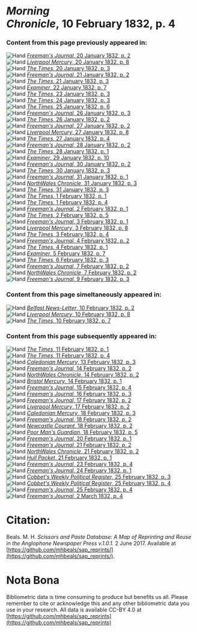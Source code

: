 # *Morning Chronicle*, 10 February 1832, p. 4  
  
### Content from this page previously appeared in:  
![Hand](http://scissorsandpaste.net/wp-content/uploads/2017/06/smallhandpointer.png) [*Freeman's Journal*, 20 January 1832, p. 2](https://mhbeals.github.io/sap_html/Freeman's-Journal/Freeman's-Journal-20-January-1832-p-2)  
![Hand](http://scissorsandpaste.net/wp-content/uploads/2017/06/smallhandpointer.png) [*Liverpool Mercury*, 20 January 1832, p. 8](https://mhbeals.github.io/sap_html/Liverpool-Mercury/Liverpool-Mercury-20-January-1832-p-8)  
![Hand](http://scissorsandpaste.net/wp-content/uploads/2017/06/smallhandpointer.png) [*The Times*, 20 January 1832, p. 3](https://mhbeals.github.io/sap_html/The-Times/The-Times-20-January-1832-p-3)  
![Hand](http://scissorsandpaste.net/wp-content/uploads/2017/06/smallhandpointer.png) [*Freeman's Journal*, 21 January 1832, p. 2](https://mhbeals.github.io/sap_html/Freeman's-Journal/Freeman's-Journal-21-January-1832-p-2)  
![Hand](http://scissorsandpaste.net/wp-content/uploads/2017/06/smallhandpointer.png) [*The Times*, 21 January 1832, p. 3](https://mhbeals.github.io/sap_html/The-Times/The-Times-21-January-1832-p-3)  
![Hand](http://scissorsandpaste.net/wp-content/uploads/2017/06/smallhandpointer.png) [*Examiner*, 22 January 1832, p. 7](https://mhbeals.github.io/sap_html/Examiner/Examiner-22-January-1832-p-7)  
![Hand](http://scissorsandpaste.net/wp-content/uploads/2017/06/smallhandpointer.png) [*The Times*, 23 January 1832, p. 3](https://mhbeals.github.io/sap_html/The-Times/The-Times-23-January-1832-p-3)  
![Hand](http://scissorsandpaste.net/wp-content/uploads/2017/06/smallhandpointer.png) [*The Times*, 24 January 1832, p. 3](https://mhbeals.github.io/sap_html/The-Times/The-Times-24-January-1832-p-3)  
![Hand](http://scissorsandpaste.net/wp-content/uploads/2017/06/smallhandpointer.png) [*The Times*, 25 January 1832, p. 6](https://mhbeals.github.io/sap_html/The-Times/The-Times-25-January-1832-p-6)  
![Hand](http://scissorsandpaste.net/wp-content/uploads/2017/06/smallhandpointer.png) [*Freeman's Journal*, 26 January 1832, p. 3](https://mhbeals.github.io/sap_html/Freeman's-Journal/Freeman's-Journal-26-January-1832-p-3)  
![Hand](http://scissorsandpaste.net/wp-content/uploads/2017/06/smallhandpointer.png) [*The Times*, 26 January 1832, p. 2](https://mhbeals.github.io/sap_html/The-Times/The-Times-26-January-1832-p-2)  
![Hand](http://scissorsandpaste.net/wp-content/uploads/2017/06/smallhandpointer.png) [*Freeman's Journal*, 27 January 1832, p. 2](https://mhbeals.github.io/sap_html/Freeman's-Journal/Freeman's-Journal-27-January-1832-p-2)  
![Hand](http://scissorsandpaste.net/wp-content/uploads/2017/06/smallhandpointer.png) [*Liverpool Mercury*, 27 January 1832, p. 8](https://mhbeals.github.io/sap_html/Liverpool-Mercury/Liverpool-Mercury-27-January-1832-p-8)  
![Hand](http://scissorsandpaste.net/wp-content/uploads/2017/06/smallhandpointer.png) [*The Times*, 27 January 1832, p. 4](https://mhbeals.github.io/sap_html/The-Times/The-Times-27-January-1832-p-4)  
![Hand](http://scissorsandpaste.net/wp-content/uploads/2017/06/smallhandpointer.png) [*Freeman's Journal*, 28 January 1832, p. 2](https://mhbeals.github.io/sap_html/Freeman's-Journal/Freeman's-Journal-28-January-1832-p-2)  
![Hand](http://scissorsandpaste.net/wp-content/uploads/2017/06/smallhandpointer.png) [*The Times*, 28 January 1832, p. 1](https://mhbeals.github.io/sap_html/The-Times/The-Times-28-January-1832-p-1)  
![Hand](http://scissorsandpaste.net/wp-content/uploads/2017/06/smallhandpointer.png) [*Examiner*, 29 January 1832, p. 10](https://mhbeals.github.io/sap_html/Examiner/Examiner-29-January-1832-p-10)  
![Hand](http://scissorsandpaste.net/wp-content/uploads/2017/06/smallhandpointer.png) [*Freeman's Journal*, 30 January 1832, p. 2](https://mhbeals.github.io/sap_html/Freeman's-Journal/Freeman's-Journal-30-January-1832-p-2)  
![Hand](http://scissorsandpaste.net/wp-content/uploads/2017/06/smallhandpointer.png) [*The Times*, 30 January 1832, p. 3](https://mhbeals.github.io/sap_html/The-Times/The-Times-30-January-1832-p-3)  
![Hand](http://scissorsandpaste.net/wp-content/uploads/2017/06/smallhandpointer.png) [*Freeman's Journal*, 31 January 1832, p. 1](https://mhbeals.github.io/sap_html/Freeman's-Journal/Freeman's-Journal-31-January-1832-p-1)  
![Hand](http://scissorsandpaste.net/wp-content/uploads/2017/06/smallhandpointer.png) [*NorthWales Chronicle*, 31 January 1832, p. 3](https://mhbeals.github.io/sap_html/NorthWales-Chronicle/NorthWales-Chronicle-31-January-1832-p-3)  
![Hand](http://scissorsandpaste.net/wp-content/uploads/2017/06/smallhandpointer.png) [*The Times*, 31 January 1832, p. 3](https://mhbeals.github.io/sap_html/The-Times/The-Times-31-January-1832-p-3)  
![Hand](http://scissorsandpaste.net/wp-content/uploads/2017/06/smallhandpointer.png) [*The Times*, 1 February 1832, p. 1](https://mhbeals.github.io/sap_html/The-Times/The-Times-1-February-1832-p-1)  
![Hand](http://scissorsandpaste.net/wp-content/uploads/2017/06/smallhandpointer.png) [*The Times*, 1 February 1832, p. 4](https://mhbeals.github.io/sap_html/The-Times/The-Times-1-February-1832-p-4)  
![Hand](http://scissorsandpaste.net/wp-content/uploads/2017/06/smallhandpointer.png) [*Freeman's Journal*, 2 February 1832, p. 1](https://mhbeals.github.io/sap_html/Freeman's-Journal/Freeman's-Journal-2-February-1832-p-1)  
![Hand](http://scissorsandpaste.net/wp-content/uploads/2017/06/smallhandpointer.png) [*The Times*, 2 February 1832, p. 5](https://mhbeals.github.io/sap_html/The-Times/The-Times-2-February-1832-p-5)  
![Hand](http://scissorsandpaste.net/wp-content/uploads/2017/06/smallhandpointer.png) [*Freeman's Journal*, 3 February 1832, p. 1](https://mhbeals.github.io/sap_html/Freeman's-Journal/Freeman's-Journal-3-February-1832-p-1)  
![Hand](http://scissorsandpaste.net/wp-content/uploads/2017/06/smallhandpointer.png) [*Liverpool Mercury*, 3 February 1832, p. 8](https://mhbeals.github.io/sap_html/Liverpool-Mercury/Liverpool-Mercury-3-February-1832-p-8)  
![Hand](http://scissorsandpaste.net/wp-content/uploads/2017/06/smallhandpointer.png) [*The Times*, 3 February 1832, p. 4](https://mhbeals.github.io/sap_html/The-Times/The-Times-3-February-1832-p-4)  
![Hand](http://scissorsandpaste.net/wp-content/uploads/2017/06/smallhandpointer.png) [*Freeman's Journal*, 4 February 1832, p. 2](https://mhbeals.github.io/sap_html/Freeman's-Journal/Freeman's-Journal-4-February-1832-p-2)  
![Hand](http://scissorsandpaste.net/wp-content/uploads/2017/06/smallhandpointer.png) [*The Times*, 4 February 1832, p. 1](https://mhbeals.github.io/sap_html/The-Times/The-Times-4-February-1832-p-1)  
![Hand](http://scissorsandpaste.net/wp-content/uploads/2017/06/smallhandpointer.png) [*Examiner*, 5 February 1832, p. 7](https://mhbeals.github.io/sap_html/Examiner/Examiner-5-February-1832-p-7)  
![Hand](http://scissorsandpaste.net/wp-content/uploads/2017/06/smallhandpointer.png) [*The Times*, 6 February 1832, p. 3](https://mhbeals.github.io/sap_html/The-Times/The-Times-6-February-1832-p-3)  
![Hand](http://scissorsandpaste.net/wp-content/uploads/2017/06/smallhandpointer.png) [*Freeman's Journal*, 7 February 1832, p. 2](https://mhbeals.github.io/sap_html/Freeman's-Journal/Freeman's-Journal-7-February-1832-p-2)  
![Hand](http://scissorsandpaste.net/wp-content/uploads/2017/06/smallhandpointer.png) [*NorthWales Chronicle*, 7 February 1832, p. 2](https://mhbeals.github.io/sap_html/NorthWales-Chronicle/NorthWales-Chronicle-7-February-1832-p-2)  
![Hand](http://scissorsandpaste.net/wp-content/uploads/2017/06/smallhandpointer.png) [*Freeman's Journal*, 9 February 1832, p. 3](https://mhbeals.github.io/sap_html/Freeman's-Journal/Freeman's-Journal-9-February-1832-p-3)  
  
### Content from this page simeltaneously appeared in:  
![Hand](http://scissorsandpaste.net/wp-content/uploads/2017/06/smallhandpointer.png) [*Belfast News-Letter*, 10 February 1832, p. 2](https://mhbeals.github.io/sap_html/Belfast-News-Letter/Belfast-News-Letter-10-February-1832-p-2)  
![Hand](http://scissorsandpaste.net/wp-content/uploads/2017/06/smallhandpointer.png) [*Liverpool Mercury*, 10 February 1832, p. 8](https://mhbeals.github.io/sap_html/Liverpool-Mercury/Liverpool-Mercury-10-February-1832-p-8)  
![Hand](http://scissorsandpaste.net/wp-content/uploads/2017/06/smallhandpointer.png) [*The Times*, 10 February 1832, p. 7](https://mhbeals.github.io/sap_html/The-Times/The-Times-10-February-1832-p-7)  
  
### Content from this page subsequently appeared in:  
![Hand](http://scissorsandpaste.net/wp-content/uploads/2017/06/smallhandpointer.png) [*The Times*, 11 February 1832, p. 1](https://mhbeals.github.io/sap_html/The-Times/The-Times-11-February-1832-p-1)  
![Hand](http://scissorsandpaste.net/wp-content/uploads/2017/06/smallhandpointer.png) [*The Times*, 11 February 1832, p. 4](https://mhbeals.github.io/sap_html/The-Times/The-Times-11-February-1832-p-4)  
![Hand](http://scissorsandpaste.net/wp-content/uploads/2017/06/smallhandpointer.png) [*Caledonian Mercury*, 13 February 1832, p. 3](https://mhbeals.github.io/sap_html/Caledonian-Mercury/Caledonian-Mercury-13-February-1832-p-3)  
![Hand](http://scissorsandpaste.net/wp-content/uploads/2017/06/smallhandpointer.png) [*Freeman's Journal*, 14 February 1832, p. 2](https://mhbeals.github.io/sap_html/Freeman's-Journal/Freeman's-Journal-14-February-1832-p-2)  
![Hand](http://scissorsandpaste.net/wp-content/uploads/2017/06/smallhandpointer.png) [*NorthWales Chronicle*, 14 February 1832, p. 2](https://mhbeals.github.io/sap_html/NorthWales-Chronicle/NorthWales-Chronicle-14-February-1832-p-2)  
![Hand](http://scissorsandpaste.net/wp-content/uploads/2017/06/smallhandpointer.png) [*Bristol Mercury*, 14 February 1832, p. 1](https://mhbeals.github.io/sap_html/Bristol-Mercury/Bristol-Mercury-14-February-1832-p-1)  
![Hand](http://scissorsandpaste.net/wp-content/uploads/2017/06/smallhandpointer.png) [*Freeman's Journal*, 15 February 1832, p. 4](https://mhbeals.github.io/sap_html/Freeman's-Journal/Freeman's-Journal-15-February-1832-p-4)  
![Hand](http://scissorsandpaste.net/wp-content/uploads/2017/06/smallhandpointer.png) [*Freeman's Journal*, 16 February 1832, p. 3](https://mhbeals.github.io/sap_html/Freeman's-Journal/Freeman's-Journal-16-February-1832-p-3)  
![Hand](http://scissorsandpaste.net/wp-content/uploads/2017/06/smallhandpointer.png) [*Freeman's Journal*, 17 February 1832, p. 2](https://mhbeals.github.io/sap_html/Freeman's-Journal/Freeman's-Journal-17-February-1832-p-2)  
![Hand](http://scissorsandpaste.net/wp-content/uploads/2017/06/smallhandpointer.png) [*Liverpool Mercury*, 17 February 1832, p. 2](https://mhbeals.github.io/sap_html/Liverpool-Mercury/Liverpool-Mercury-17-February-1832-p-2)  
![Hand](http://scissorsandpaste.net/wp-content/uploads/2017/06/smallhandpointer.png) [*Caledonian Mercury*, 18 February 1832, p. 3](https://mhbeals.github.io/sap_html/Caledonian-Mercury/Caledonian-Mercury-18-February-1832-p-3)  
![Hand](http://scissorsandpaste.net/wp-content/uploads/2017/06/smallhandpointer.png) [*Freeman's Journal*, 18 February 1832, p. 2](https://mhbeals.github.io/sap_html/Freeman's-Journal/Freeman's-Journal-18-February-1832-p-2)  
![Hand](http://scissorsandpaste.net/wp-content/uploads/2017/06/smallhandpointer.png) [*Newcastle Courant*, 18 February 1832, p. 2](https://mhbeals.github.io/sap_html/Newcastle-Courant/Newcastle-Courant-18-February-1832-p-2)  
![Hand](http://scissorsandpaste.net/wp-content/uploads/2017/06/smallhandpointer.png) [*Poor Man's Guardian*, 18 February 1832, p. 5](https://mhbeals.github.io/sap_html/Poor-Man's-Guardian/Poor-Man's-Guardian-18-February-1832-p-5)  
![Hand](http://scissorsandpaste.net/wp-content/uploads/2017/06/smallhandpointer.png) [*Freeman's Journal*, 20 February 1832, p. 1](https://mhbeals.github.io/sap_html/Freeman's-Journal/Freeman's-Journal-20-February-1832-p-1)  
![Hand](http://scissorsandpaste.net/wp-content/uploads/2017/06/smallhandpointer.png) [*Freeman's Journal*, 21 February 1832, p. 2](https://mhbeals.github.io/sap_html/Freeman's-Journal/Freeman's-Journal-21-February-1832-p-2)  
![Hand](http://scissorsandpaste.net/wp-content/uploads/2017/06/smallhandpointer.png) [*NorthWales Chronicle*, 21 February 1832, p. 2](https://mhbeals.github.io/sap_html/NorthWales-Chronicle/NorthWales-Chronicle-21-February-1832-p-2)  
![Hand](http://scissorsandpaste.net/wp-content/uploads/2017/06/smallhandpointer.png) [*Hull Packet*, 21 February 1832, p. 1](https://mhbeals.github.io/sap_html/Hull-Packet/Hull-Packet-21-February-1832-p-1)  
![Hand](http://scissorsandpaste.net/wp-content/uploads/2017/06/smallhandpointer.png) [*Freeman's Journal*, 23 February 1832, p. 4](https://mhbeals.github.io/sap_html/Freeman's-Journal/Freeman's-Journal-23-February-1832-p-4)  
![Hand](http://scissorsandpaste.net/wp-content/uploads/2017/06/smallhandpointer.png) [*Freeman's Journal*, 24 February 1832, p. 1](https://mhbeals.github.io/sap_html/Freeman's-Journal/Freeman's-Journal-24-February-1832-p-1)  
![Hand](http://scissorsandpaste.net/wp-content/uploads/2017/06/smallhandpointer.png) [*Cobbet's Weekly Political Register*, 25 February 1832, p. 3](https://mhbeals.github.io/sap_html/Cobbet's-Weekly-Political-Register/Cobbet's-Weekly-Political-Register-25-February-1832-p-3)  
![Hand](http://scissorsandpaste.net/wp-content/uploads/2017/06/smallhandpointer.png) [*Cobbet's Weekly Political Register*, 25 February 1832, p. 4](https://mhbeals.github.io/sap_html/Cobbet's-Weekly-Political-Register/Cobbet's-Weekly-Political-Register-25-February-1832-p-4)  
![Hand](http://scissorsandpaste.net/wp-content/uploads/2017/06/smallhandpointer.png) [*Freeman's Journal*, 25 February 1832, p. 4](https://mhbeals.github.io/sap_html/Freeman's-Journal/Freeman's-Journal-25-February-1832-p-4)  
![Hand](http://scissorsandpaste.net/wp-content/uploads/2017/06/smallhandpointer.png) [*Freeman's Journal*, 2 March 1832, p. 4](https://mhbeals.github.io/sap_html/Freeman's-Journal/Freeman's-Journal-2-March-1832-p-4)  


# Citation: 

Beals. M. H. *Scissors and Paste Database: A Map of Reprinting and Reuse in the Anglophone Newspaper Press v.1.0.1.* 2 June 2017. Available at [https://github.com/mhbeals/sap_reprints/](https://github.com/mhbeals/sap_reprints/). 

# Nota Bona

Bibliometric data is time consuming to produce but benefits us all. Please remember to cite or acknowledge this and any other bibliometric data you use in your research. All data is available CC-BY 4.0 at [https://github.com/mhbeals/sap_reprints](https://github.com/mhbeals/sap_reprints)